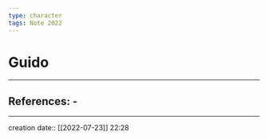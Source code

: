```yaml
---
type: character
tags: Note 2022
---
```


# Guido 
___ 
## References: - 
--- 
creation date:: [[2022-07-23]] 22:28